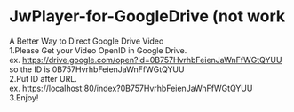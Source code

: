 # JwPlayer-for-GoogleDrive (not work

A Better Way to Direct Google Drive Video<br>
1.Please Get your Video OpenID in Google Drive.<br>
  ex. https://drive.google.com/open?id=0B757HvrhbFeienJaWnFfWGtQYUU<br>
      so the ID is 0B757HvrhbFeienJaWnFfWGtQYUU<br>
2.Put ID after URL.<br>
  ex. https://localhost:80/index?0B757HvrhbFeienJaWnFfWGtQYUU<br>
3.Enjoy!<br>
